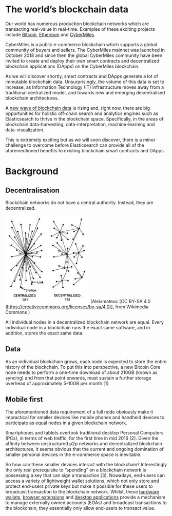# The world’s blockchain data

Our world has numerous production blockchain networks which are transacting real-value in real-time. Examples of these exciting projects include [Bitcoin](https://bitcoin.org/en/), [Ethereum](https://ethereum.org/) and [CyberMiles](https://www.cybermiles.io/en-us/).

CyberMiles is a public e-commerce blockchain which supports a global community of buyers and sellers. The CyberMiles mainnet was launched in October 2018 and since then the global CyberMiles community have been invited to create and deploy their own smart contracts and decentralized blockchain applications (DApps) on the CyberMiles blockchain.

As we will discover shortly, smart contracts and DApps generate a lot of immutable blockchain data. Unsurprisingly, the volume of this data is set to increase, as Information Technology (IT) infrastructure moves away from a traditional centralized model, and towards new and emerging decentralised blockchain architectures.

A [new wave of blockchain data](https://medium.com/cybermiles/the-next-wave-in-blockchain-data-36e45bab246) is rising and, right now, there are big opportunities for holistic off-chain search and analytics engines such as Elasticsearch to thrive in the blockchain space. Specifically, in the areas of blockchain data-harvesting, data-interpretation, machine-learning and data-visualization.

This is extremely exciting but as we will soon discover, there is a minor challenge to overcome before Elasticsearch can provide all of the aforementioned benefits to existing blockchain smart contracts and DApps.

# Background

## Decentralisation

Blockchain networks do not have a central authority. Instead, they are decentralized.

![decentralisation diagram](./images/decentralized.jpeg)
(Aleixmateuc [CC BY-SA 4.0 (https://creativecommons.org/licenses/by-sa/4.0)], from Wikimedia Commons
)

All individual nodes in a decentralized blockchain network are equal. Every individual node in a blockchain runs the exact same software, and in addition, stores the exact same data.

## Data

As an individual blockchain grows, each node is expected to store the entire history of the blockchain. To put this into perspective, a new Bitcoin Core node needs to perform a one-time download of about 210GB (known as syncing) and from that point onwards, must sustain a further storage overhead of approximately 5-10GB per month [1].

## Mobile first

The aforementioned data requirement of a full node obviously make it impractical for smaller devices like mobile phones and handheld devices to participate as equal nodes in a given blockchain network. 

Smartphones and tablets overtook traditional desktop Personal Computers (PCs), in terms of web traffic, for the first time in mid 2016 [2]. Given the affinity between unstructured p2p networks and decentralized blockchain architectures, it seems obvious that the current and ongoing domination of smaller personal devices in the e-commerce space is inevitable.

So how can these smaller devices interact with the blockchain? Interestingly the only real prerequisite to “spending” on a blockchain network is possessing a key that can sign a transaction [3]. Nowadays, end-users can access a variety of lightweight wallet solutions, which not only store and protect end-users private keys but make it possible for these users to broadcast transaction to the blockchain network. Whilst, these [hardware wallets](https://trezor.io/), [browser extensions](https://chrome.google.com/webstore/detail/metamask-for-cmt/hmiddckbbijmdkamphkgkelnjjdkicck) and [desktop applications](https://get-scatter.com/) provide a mechanism to manage externally owned accounts (EOAs) and broadcast transactions to the blockchain, they essentially only allow end-users to transact value. 



